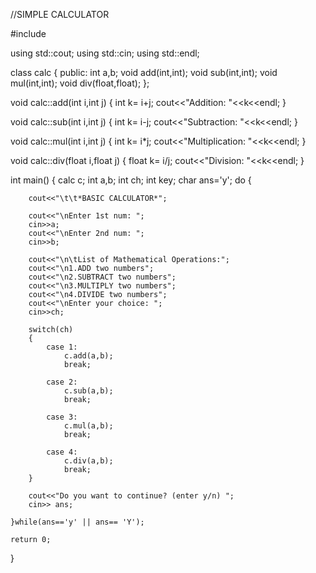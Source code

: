 //SIMPLE CALCULATOR

#include<iostream>

using std::cout;
using std::cin;
using std::endl;

class calc
{
	public:
		int a,b;
		void add(int,int);
		void sub(int,int);
		void mul(int,int);
		void div(float,float);
};

void calc::add(int i,int j)
{
	int k= i+j;
	cout<<"Addition: "<<k<<endl;
}

void calc::sub(int i,int j)
{
	int k= i-j;
	cout<<"Subtraction: "<<k<<endl;
}

void calc::mul(int i,int j)
{
	int k= i*j;
	cout<<"Multiplication: "<<k<<endl;
}

void calc::div(float i,float j)
{
	float k= i/j;
	cout<<"Division: "<<k<<endl;
}

int main()
{
	calc c;
	int a,b;
	int ch;
    int key;
    char ans='y';
    do
    {
    
    	cout<<"\t\t*BASIC CALCULATOR*";
    	
		cout<<"\nEnter 1st num: ";
		cin>>a;
		cout<<"\nEnter 2nd num: ";
		cin>>b;
		
		cout<<"\n\tList of Mathematical Operations:";
		cout<<"\n1.ADD two numbers";
		cout<<"\n2.SUBTRACT two numbers";
		cout<<"\n3.MULTIPLY two numbers";
		cout<<"\n4.DIVIDE two numbers";
		cout<<"\nEnter your choice: ";
		cin>>ch;
		
		switch(ch)
		{
			case 1: 
				c.add(a,b);
				break;
				
			case 2:
				c.sub(a,b);
				break;
				
			case 3:
				c.mul(a,b);
				break;
				
			case 4:
				c.div(a,b);
				break;		
		}
		
		cout<<"Do you want to continue? (enter y/n) ";
		cin>> ans;
		
    }while(ans=='y' || ans== 'Y');
    
    return 0;

}
